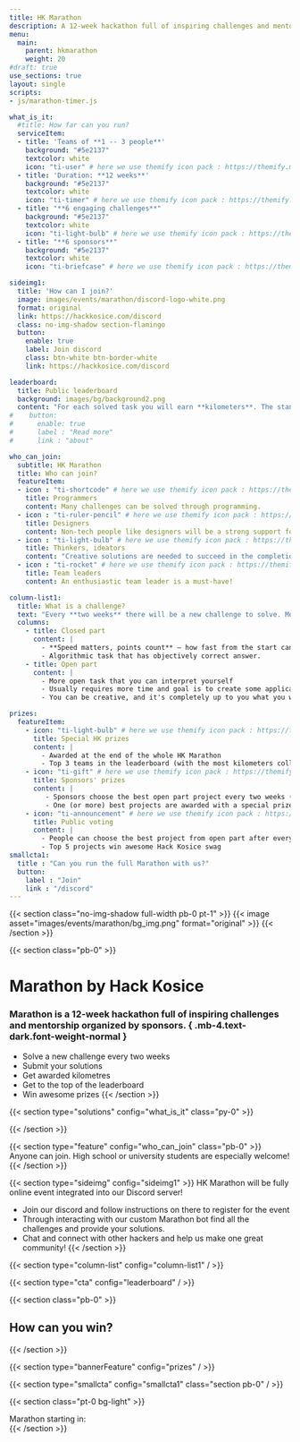 ```yaml
---
title: HK Marathon
description: A 12-week hackathon full of inspiring challenges and mentorship organized by sponsors
menu:
  main:
    parent: hkmarathon
    weight: 20
#draft: true
use_sections: true
layout: single
scripts:
- js/marathon-timer.js

what_is_it:
  #title: How far can you run?
  serviceItem:
  - title: 'Teams of **1 -- 3 people**'
    background: "#5e2137"
    textcolor: white
    icon: "ti-user" # here we use themify icon pack : https://themify.me/themify-icons
  - title: 'Duration: **12 weeks**'
    background: "#5e2137"
    textcolor: white
    icon: "ti-timer" # here we use themify icon pack : https://themify.me/themify-icons
  - title: "**6 engaging challenges**"
    background: "#5e2137"
    textcolor: white
    icon: "ti-light-bulb" # here we use themify icon pack : https://themify.me/themify-icons
  - title: "**6 sponsors**"
    background: "#5e2137"
    textcolor: white
    icon: "ti-briefcase" # here we use themify icon pack : https://themify.me/themify-icons

sideimg1:
  title: 'How can I join?'
  image: images/events/marathon/discord-logo-white.png
  format: original
  link: https://hackkosice.com/discord
  class: no-img-shadow section-flamingo
  button:
    enable: true
    label: Join discord
    class: btn-white btn-border-white
    link: https://hackkosice.com/discord

leaderboard:
  title: Public leaderboard
  background: images/bg/background2.png
  content: "For each solved task you will earn **kilometers**. The standings in the leaderboard all always **public** and updated *instantly*. You can always see them on **[Discord](https://hackkosice.com/discord)** or [our website](/marathon/leaderboard). **Who can run the furthest?**"
#    button:
#      enable: true
#      label : "Read more"
#      link : "about"

who_can_join:
  subtitle: HK Marathon
  title: Who can join?
  featureItem:
  - icon : "ti-shortcode" # here we use themify icon pack : https://themify.me/themify-icons
    title: Programmers
    content: Many challenges can be solved through programming.
  - icon : "ti-ruler-pencil" # here we use themify icon pack : https://themify.me/themify-icons
    title: Designers
    content: Non-tech people like designers will be a strong support for every team.
  - icon : "ti-light-bulb" # here we use themify icon pack : https://themify.me/themify-icons
    title: Thinkers, ideators
    content: "Creative solutions are needed to succeed in the completion of challenges."
  - icon : "ti-rocket" # here we use themify icon pack : https://themify.me/themify-icons
    title: Team leaders
    content: An enthusiastic team leader is a must-have!

column-list1:
  title: What is a challenge?
  text: "Every **two weeks** there will be a new challenge to solve. Most of the challenges in HK Marathon are provided by our **sponsors**. Each challenge consists of two parts that can award you with *kilometres*. It's entirely up to **you** how do you decide to approach the challenge! <br/> **The two parts are:**"
  columns:
    - title: Closed part
      content: |
        - **Speed matters, points count** – how fast from the start can you solve this problem?
        - Algorithmic task that has objectively correct answer.
    - title: Open part
      content: |
        - More open task that you can interpret yourself
        - Usually requires more time and goal is to create some application, design sheet, train AI etc.
        - You can be creative, and it's completely up to you what you will come up with!

prizes:
  featureItem:
    - icon: "ti-light-bulb" # here we use themify icon pack : https://themify.me/themify-icons
      title: Special HK prizes
      content: |
        - Awarded at the end of the whole HK Marathon 
        - Top 3 teams in the leaderboard (with the most kilometers collected)
    - icon: "ti-gift" # here we use themify icon pack : https://themify.me/themify-icons
      title: Sponsors' prizes
      content: |
         - Sponsors choose the best open part project every two weeks (at the end of their challenge)
         - One (or more) best projects are awarded with a special prize
    - icon: "ti-announcement" # here we use themify icon pack : https://themify.me/themify-icons
      title: Public voting
      content: |
        - People can choose the best project from open part after every two weeks on our social media
        - Top 5 projects win awesome Hack Kosice swag
smallcta1:
  title : "Can you run the full Marathon with us?"
  button:
    label : "Join"
    link : "/discord"
---
```


{{< section class="no-img-shadow full-width pb-0 pt-1" >}}
{{< image asset="images/events/marathon/bg_img.png" format="original" >}}
{{< /section >}}

{{< section class="pb-0" >}}
# Marathon by Hack Kosice

### Marathon is a 12-week hackathon full of inspiring challenges and mentorship organized by sponsors. { .mb-4.text-dark.font-weight-normal }

* Solve a new challenge every two weeks
* Submit your solutions
* Get awarded kilometres
* Get to the top of the leaderboard
* Win awesome prizes
{{< /section >}}

{{< section type="solutions" config="what_is_it" class="py-0" >}}
<!--Solve our open and closed problems every fortnight, earn points and get on top of the leaderboard. -->
{{< /section >}}

{{< section type="feature" config="who_can_join" class="pb-0" >}}
Anyone can join. High school or university students are especially welcome!
{{< /section >}}

{{< section type="sideimg" config="sideimg1" >}}
HK Marathon will be fully online event integrated into our Discord server!

* Join our discord and follow instructions on there to register for the event
* Through interacting with our custom Marathon bot find all the challenges and provide your solutions.
* Chat and connect with other hackers and help us make one great community!
{{< /section >}}

{{< section type="column-list" config="column-list1" / >}}

{{< section type="cta" config="leaderboard" / >}}

{{< section class="pb-0" >}}
## How can you win?
{{< /section >}}

{{< section type="bannerFeature" config="prizes" / >}}

{{< section type="smallcta" config="smallcta1" class="section pb-0" / >}}

{{< section class="pt-0 bg-light" >}}
<div class="text-center lead">Marathon starting in:</div>
<div id="marathon-timer" class="text-center display-4"></div>
{{< /section >}}
